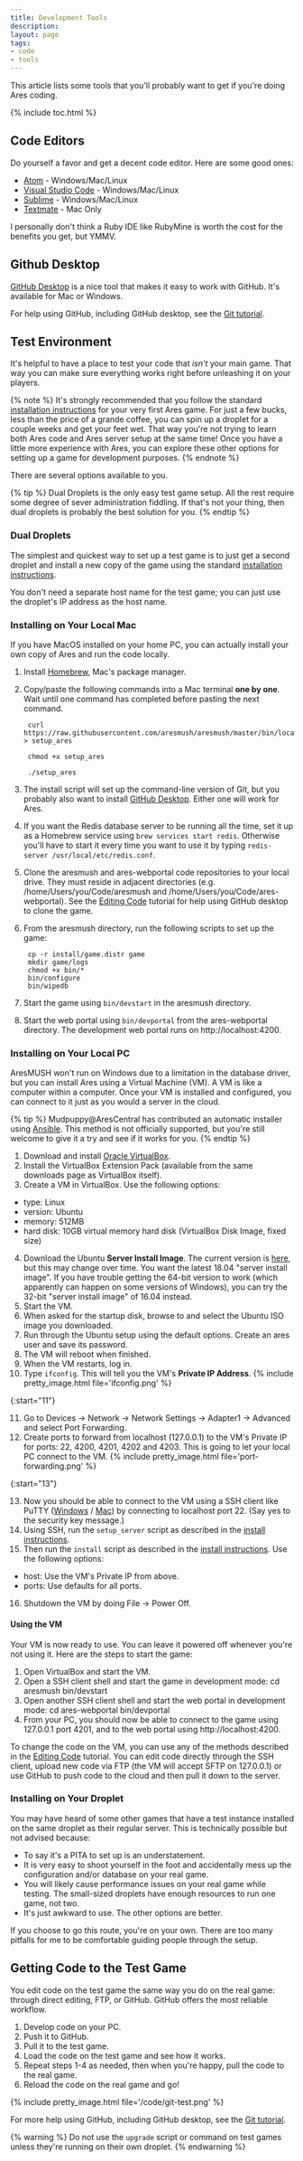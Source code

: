 ```yaml
---
title: Development Tools
description: 
layout: page
tags:
- code
- tools
---
```


This article lists some tools that you'll probably want to get if you're doing Ares coding.

{% include toc.html %}

## Code Editors

Do yourself a favor and get a decent code editor.  Here are some good ones:

* [Atom](https://atom.io/) - Windows/Mac/Linux
* [Visual Studio Code](https://code.visualstudio.com/) - Windows/Mac/Linux
* [Sublime](http://www.sublimetext.com/) - Windows/Mac/Linux
* [Textmate](https://macromates.com/) - Mac Only

I personally don't think a Ruby IDE like RubyMine is worth the cost for the benefits you get, but YMMV.

## Github Desktop

[GitHub Desktop](https://desktop.github.com/) is a nice tool that makes it easy to work with GitHub.  It's available for Mac or Windows.

For help using GitHub, including GitHub desktop, see the [Git tutorial](/tutorials/code/git.html).

## Test Environment

It's helpful to have a place to test your code that *isn't* your main game.  That way you can make sure everything works right before unleashing it on your players.  

{% note %} 
It's strongly recommended that you follow the standard [installation instructions](/tutorials/install) for your very first Ares game.  For just a few bucks, less than the price of a grande coffee, you can spin up a droplet for a couple weeks and get your feet wet.  That way you're not trying to learn both Ares code and Ares server setup at the same time!  Once you have a little more experience with Ares, you can explore these other options for setting up a game for development purposes.
{% endnote %}

There are several options available to you.


{% tip %} 
Dual Droplets is the only easy test game setup.  All the rest require some degree of sever administration fiddling.  If that's not your thing, then dual droplets is probably the best solution for you.
{% endtip %}

### Dual Droplets

The simplest and quickest way to set up a test game is to just get a second droplet and install a new copy of the game using the standard [installation instructions](/tutorials/install).

You don't need a separate host name for the test game; you can just use the droplet's IP address as the host name.

### Installing on Your Local Mac

If you have MacOS installed on your home PC, you can actually install your own copy of Ares and run the code locally.

1. Install [Homebrew](https://brew.sh/), Mac's package manager.

2. Copy/paste the following commands into a Mac terminal **one by one**.  Wait until one command has completed before pasting the next command.

        curl https://raw.githubusercontent.com/aresmush/aresmush/master/bin/local_setup_mac > setup_ares
        
        chmod +x setup_ares
        
        ./setup_ares

3. The install script will set up the command-line version of Git, but you probably also want to install [GitHub Desktop](https://desktop.github.com/).  Either one will work for Ares.

4. If you want the Redis database server to be running all the time, set it up as a Homebrew service using `brew services start redis`.  Otherwise you'll have to start it every time you want to use it by typing `redis-server /usr/local/etc/redis.conf`.

5. Clone the aresmush and ares-webportal code repositories to your local drive.  They must reside in adjacent directories (e.g. /home/Users/you/Code/aresmush and /home/Users/you/Code/ares-webportal).  See the [Editing Code](/tutorials/code/edit-code) tutorial for help using GitHub desktop to clone the game.

6. From the aresmush directory, run the following scripts to set up the game:

        cp -r install/game.distr game
        mkdir game/logs
        chmod +x bin/*
        bin/configure
        bin/wipedb

8. Start the game using `bin/devstart` in the aresmush directory.

9. Start the web portal using `bin/devportal` from the ares-webportal directory.  The development web portal runs on http://localhost:4200.

### Installing on Your Local PC

AresMUSH won't run on Windows due to a limitation in the database driver, but you can install Ares using a Virtual Machine (VM).  A VM is like a computer within a computer.  Once your VM is installed and configured, you can connect to it just as you would a server in the cloud.

{% tip %}
Mudpuppy@AresCentral has contributed an automatic installer using [Ansible](https://forum.aresmush.com/t/ansible-installer/509).  This method is not officially supported, but you're still welcome to give it a try and see if it works for you.
{% endtip %}


1. Download and install [Oracle VirtualBox](https://www.virtualbox.org/).
2. Install the VirtualBox Extension Pack (available from the same downloads page as VirtualBox itself).
3. Create a VM in VirtualBox.  Use the following options:
  * type: Linux
  * version: Ubuntu
  * memory: 512MB
  * hard disk: 10GB virtual memory hard disk (VirtualBox Disk Image, fixed size)
4. Download the Ubuntu **Server Install Image**.  The current version is [here](http://releases.ubuntu.com/bionic/ubuntu-18.04.2-live-server-amd64.iso), but this may change over time.  You want the latest 18.04 "server install image".  If you have trouble getting the 64-bit version to work (which apparently can happen on some versions of Windows), you can try the 32-bit "server install image" of 16.04 instead.
5. Start the VM.
6. When asked for the startup disk, browse to and select the Ubuntu ISO image you downloaded.
7. Run through the Ubuntu setup using the default options.  Create an ares user and save its password.
8. The VM will reboot when finished.
9. When the VM restarts, log in.
10. Type `ifconfig`.  This will tell you the VM's **Private IP Address**.
{% include pretty_image.html file='ifconfig.png' %}

{:start="11"}

11. Go to Devices -> Network -> Network Settings -> Adapter1 -> Advanced and select Port Forwarding.
12. Create ports to forward from localhost (127.0.0.1) to the VM's Private IP for ports: 22, 4200, 4201, 4202 and 4203.  This is going to let your local PC connect to the VM.
{% include pretty_image.html file='port-forwarding.png' %}

{:start="13"}

13. Now you should be able to connect to the VM using a SSH client like PuTTY ([Windows](http://www.putty.org/) / [Mac](https://www.ssh.com/ssh/putty/mac/)) by connecting to localhost port 22.  (Say yes to the security key message.)
14. Using SSH, run the `setup_server` script as described in the [install instructions](/tutorials/install/setup-server.html).
15. Then run the `install` script as described in the [install instructions](/tutorials/install/install-game.html).  Use the following options:
  * host: Use the VM's Private IP from above.
  * ports: Use defaults for all ports.
16. Shutdown the VM by doing File -> Power Off.

#### Using the VM

Your VM is now ready to use.  You can leave it powered off whenever you're not using it.  Here are the steps to start the game:

1. Open VirtualBox and start the VM.
2. Open a SSH client shell and start the game in development mode:
    cd aresmush
    bin/devstart
2. Open another SSH client shell and start the web portal in development mode:
    cd ares-webportal
    bin/devportal
3. From your PC, you should now be able to connect to the game using 127.0.0.1 port 4201, and to the web portal using http://localhost:4200.

To change the code on the VM, you can use any of the methods described in the [Editing Code](/tutorials/code/edit-code/) tutorial.  You can edit code directly through the SSH client, upload new code via FTP (the VM will accept SFTP on 127.0.0.1) or use GitHub to push code to the cloud and then pull it down to the server.

### Installing on Your Droplet

You may have heard of some other games that have a test instance installed on the same droplet as their regular server. This is technically possible but not advised because:

* To say it's a PITA to set up is an understatement.
* It is very easy to shoot yourself in the foot and accidentally mess up the configuration and/or database on your real game.
* You will likely cause performance issues on your real game while testing.  The small-sized droplets have enough resources to run one game, not two.
* It's just awkward to use.  The other options are better.

If you choose to go this route, you're on your own.  There are too many pitfalls for me to be comfortable guiding people through the setup.

## Getting Code to the Test Game

You edit code on the test game the same way you do on the real game: through direct editing, FTP, or GitHub.  GitHub offers the most reliable workflow.

1. Develop code on your PC.
2. Push it to GitHub.
3. Pull it to the test game.
4. Load the code on the test game and see how it works.
5. Repeat steps 1-4 as needed, then when you're happy, pull the code to the real game.
6. Reload the code on the real game and go!

{% include pretty_image.html file='/code/git-test.png' %}

For more help using GitHub, including GitHub desktop, see the [Git tutorial](/tutorials/code/git.html).

{% warning %}
Do not use the `upgrade` script or command on test games unless they're running on their own droplet.
{% endwarning %}
